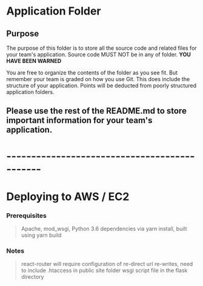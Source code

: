 # Application Folder

## Purpose
The purpose of this folder is to store all the source code and related files for your team's application. Source code MUST NOT be in any of folder. <strong>YOU HAVE BEEN WARNED</strong>

You are free to organize the contents of the folder as you see fit. But remember your team is graded on how you use Git. This does include the structure of your application. Points will be deducted from poorly structured application folders.

## Please use the rest of the README.md to store important information for your team's application.


# ---------------------------------------------
# Deploying to AWS / EC2
### Prerequisites
> Apache, mod_wsgi, Python 3.6 
> dependencies via yarn install, built using yarn build
### Notes
> react-router will require configuration of re-direct url re-writes, need to include .htaccess in public site folder
> wsgi script file in the flask directory


